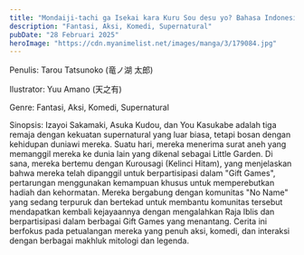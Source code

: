 ```yaml
---
title: "Mondaiji-tachi ga Isekai kara Kuru Sou desu yo? Bahasa Indonesia"
description: "Fantasi, Aksi, Komedi, Supernatural"
pubDate: "28 Februari 2025"
heroImage: "https://cdn.myanimelist.net/images/manga/3/179084.jpg"
---
```


Penulis: Tarou Tatsunoko (竜ノ湖 太郎)

Ilustrator: Yuu Amano (天之有)

Genre: Fantasi, Aksi, Komedi, Supernatural

Sinopsis:  Izayoi Sakamaki, Asuka Kudou, dan You Kasukabe adalah tiga remaja dengan kekuatan supernatural yang luar biasa, tetapi bosan dengan kehidupan duniawi mereka.  Suatu hari, mereka menerima surat aneh yang memanggil mereka ke dunia lain yang dikenal sebagai Little Garden.  Di sana, mereka bertemu dengan Kurousagi (Kelinci Hitam), yang menjelaskan bahwa mereka telah dipanggil untuk berpartisipasi dalam "Gift Games", pertarungan menggunakan kemampuan khusus untuk memperebutkan hadiah dan kehormatan.  Mereka bergabung dengan komunitas "No Name" yang sedang terpuruk dan bertekad untuk membantu komunitas tersebut mendapatkan kembali kejayaannya dengan mengalahkan Raja Iblis dan berpartisipasi dalam berbagai Gift Games yang menantang. Cerita ini berfokus pada petualangan mereka yang penuh aksi, komedi, dan interaksi dengan berbagai makhluk mitologi dan legenda.

